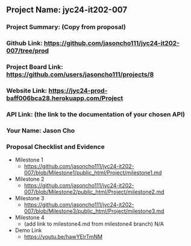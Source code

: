 ## Project Name: jyc24-it202-007
### Project Summary: (Copy from proposal)
### Github Link: https://github.com/jasoncho111/jyc24-it202-007/tree/prod
### Project Board Link: https://github.com/users/jasoncho111/projects/8
### Website Link: https://jyc24-prod-baff006bca28.herokuapp.com/Project
### API Link: (the link to the documentation of your chosen API)
### Your Name: Jason Cho

 
 
### Proposal Checklist and Evidence

- Milestone 1
  - https://github.com/jasoncho111/jyc24-it202-007/blob/Milestone1/public_html/Project/milestone1.md
- Milestone 2
  - https://github.com/jasoncho111/jyc24-it202-007/blob/Milestone2/public_html/Project/milestone2.md
- Milestone 3
  - https://github.com/jasoncho111/jyc24-it202-007/blob/Milestone3/public_html/Project/milestone3.md
- Milestone 4
  - (add link to milestone4.md from milestone4 branch) N/A
- Demo Link
  - https://youtu.be/hawYElrTmNM
  